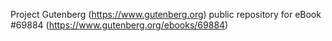 Project Gutenberg (https://www.gutenberg.org) public repository for eBook #69884 (https://www.gutenberg.org/ebooks/69884)
